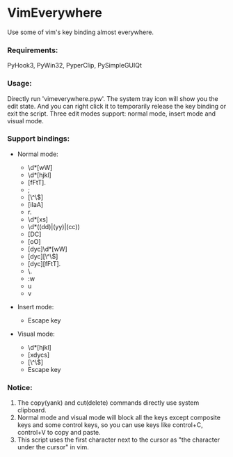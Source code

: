 # VimEverywhere

Use some of vim's key binding almost everywhere.

### Requirements:

PyHook3, PyWin32, PyperClip, PySimpleGUIQt

### Usage:

Directly run 'vimeverywhere.pyw'. The system tray icon will show you the edit state. And you can right click it to temporarily release the key binding or exit the script. Three edit modes support: normal mode, insert mode and visual mode.

### Support bindings:

* Normal mode:
  * \d*[wW]
  * \d*[hjkl]
  * [fFtT].
  * ;
  * [\\^\\$]
  * [iIaA]
  * r.
  * \d*[xs]
  * \d*((dd)|(yy)|(cc))
  * [DC]
  * [oO]
  * [dyc]\d*[wW]
  * \[dyc][\\^\\$]
  * \[dyc][fFtT].
  * \\.
  * :w
  * u
  * v

* Insert mode:
  * Escape key

* Visual mode:
  * \d*[hjkl]
  * [xdycs]
  * [\\^\\$]
  * Escape key

### Notice:

1. The copy(yank) and cut(delete) commands directly use system clipboard.
2. Normal mode and visual mode will block all the keys except composite keys and some control keys, so you can use keys like control+C, control+V to copy and paste.
3. This script uses the first character next to the cursor as "the character under the cursor" in vim.
